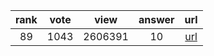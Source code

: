 
| rank | vote | view | answer | url |
|:-:|:-:|:-:|:-:|:-:|
|89|1043|2606391|10| [url](http://stackoverflow.com/questions/961632/converting-integer-to-string-in-python) |
